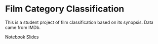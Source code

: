 # Film Category Classification

This is a student project of film classification based on its synopsis.
Data came from IMDb.

[Notebook](https://github.com/thomaskuoch/film_category_classification/blob/master/Textual_BigData%20-%20INFOMSO3.8%20-%20Projet%207.ipynb)
[Slides](https://github.com/thomaskuoch/film_category_classification/blob/master/Projet%20Info%20Textual%20Big%20Data%20-%20Slides%20de%20Restitution.pdf)


